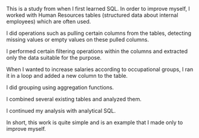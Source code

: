 This is a study from when I first learned SQL. In order to improve myself, I worked with Human Resources tables (structured data about internal employees) which are often used.

I did operations such as pulling certain columns from the tables, detecting missing values or empty values on these pulled columns.

I performed certain filtering operations within the columns and extracted only the data suitable for the purpose.

When I wanted to increase salaries according to occupational groups, I ran it in a loop and added a new column to the table.

I did grouping using aggregation functions.

I combined several existing tables and analyzed them.

I continued my analysis with analytical SQL. 

In short, this work is quite simple and is an example that I made only to improve myself.
